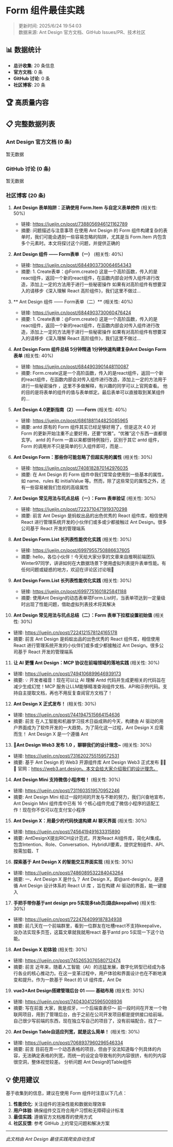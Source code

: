 # Form 组件最佳实践

> 更新时间: 2025/6/24 19:54:03  
> 数据来源: Ant Design 官方文档、GitHub Issues/PR、技术社区

## 📊 数据统计

- **总计收集**: 20 条信息
- **官方文档**: 0 条
- **GitHub 讨论**: 0 条
- **社区博客**: 20 条

## 🏆 高质量内容



## 📋 完整数据列表

### Ant Design 官方文档 (0 条)

暂无数据

### GitHub 讨论 (0 条)

暂无数据

### 社区博客 (20 条)

1. **Ant Design 表单陷阱：正确使用 Form.Item 与自定义表单控件** (相关性: 50%)
   - 链接: https://juejin.cn/post/7388056946121162789
   - 摘要: 问题描述与注意事项 在使用 Ant Design 的 Form 组件构建复杂的表单时，我们可能会遇到一些容易忽略的陷阱，尤其是当 Form.Item 内包含多个元素时。本文将探讨这个问题，并提供正确的

2. **Ant Design 组件 —— Form表单（一）** (相关性: 40%)
   - 链接: https://juejin.cn/post/6844903730064654343
   - 摘要: 1. Create表单：@Form.create() 这是一个高阶函数，传入的是react组件，返回一个新的react组件，在函数内部会对传入组件进行改造，添加上一定的方法用于进行一些秘密操作 如果有对高阶组件有想要深入的请移步《深入理解 React 高阶组件》，我们这里不做过…

3. ** Ant Design 组件 —— Form表单（二）** (相关性: 40%)
   - 链接: https://juejin.cn/post/6844903730060476424
   - 摘要: 1. Create表单：@Form.create() 这是一个高阶函数，传入的是react组件，返回一个新的react组件，在函数内部会对传入组件进行改造，添加上一定的方法用于进行一些秘密操作 如果有对高阶组件有想要深入的请移步《深入理解 React 高阶组件》，我们这里不做过…

4. **Ant Design Form 组件总结 5分钟精通 1分钟快速构建复杂Ant Design Form表单** (相关性: 40%)
   - 链接: https://juejin.cn/post/6844903901448110087
   - 摘要: Form.create这是一个高阶函数，传入的是react组件，返回一个新的react组件，在函数内部会对传入组件进行改造，添加上一定的方法用于进行一些秘密操作 ，这里不多做解释，有兴趣的同学可以上官网查看。 他的目的是将表单的组件的值与表单绑定。最后表单可以直接取到某某组件的…

5. **Ant Design 4.0更新指南（2）——Form** (相关性: 40%)
   - 链接: https://juejin.cn/post/6861881144825085965
   - 摘要: antd 原有的 Form 组件其实已经足够好用了，但是这次 4.0 对 Form 的更新开始注重不止要好用，还要“优雅”。“优雅”这个东西一直都很玄学。 antd 的 Form 一直以来都很特例独行，区别于其它 antd 组件，Form 的调用并不只是简单的引入组件即可，而是…

6. **Ant Design Form：那些你可能忽略了但超实用的属性** (相关性: 30%)
   - 链接: https://juejin.cn/post/7408182870142976035
   - 摘要: 在 Ant Design 的 Form 组件中我们常常会使用到一些基本的属性，如 name、rules 和 initialValue 等。然而，除了这些常见的属性之外，还有一些容易被我们忽视的高级属性

7. **Ant Design 常见用法与坑点总结（一）：Form 表单验证** (相关性: 30%)
   - 链接: https://juejin.cn/post/7223710471919370298
   - 摘要: 前言 Ant Design 是蚂蚁出品的出色优秀的 React 组件库，相信使用 React 进行管理系统开发的小伙伴们或多或少都接触过 Ant Design。很多公司基于 React 开发的管理端系

8. **Ant Design Form.List 长列表性能优化实践** (相关性: 30%)
   - 链接: https://juejin.cn/post/6997955750886637605
   - 摘要: hello，各位小伙伴！今天给大家分享的文章来自推啊前端团队Winter97同学，讲讲如何在大数据场景下使用虚拟列表提升表单性能。有任何问题或疑惑的地方，欢迎在评论区讨论哦👏

9. **Ant Design Form.List 长列表性能优化实践** (相关性: 30%)
   - 链接: https://juejin.cn/post/6997751601825841188
   - 摘要: 使用Ant Design的动态表单项Form.List时，当表单项达到一定量级时出现了性能问题，借助虚拟列表技术将其解决

10. **Ant Design 常见用法与坑点总结（二）：Form 表单下拉框设置初始值** (相关性: 30%)
   - 链接: https://juejin.cn/post/7224121578124165178
   - 摘要: 前言 Ant Design 是蚂蚁出品的出色优秀的 React 组件库，相信使用 React 进行管理系统开发的小伙伴们或多或少都接触过 Ant Design。很多公司基于 React 开发的管理端系

11. **让 AI 更懂 Ant Design：MCP 协议在前端领域的落地实践** (相关性: 30%)
   - 链接: https://juejin.cn/post/7494106899646939173
   - 摘要: 💡 开发者福音！现在可以让 AI 理解 Antd 代码并生成更相关的代码旨在减少生成幻觉！MCP 服务让LLM能够精准查询组件文档、API和示例代码。支持自主提取文档，再也不用反复查阅官方文档了！

12. **Ant Design X 正式发布！** (相关性: 30%)
   - 链接: https://juejin.cn/post/7441947515664154636
   - 摘要: 前言 在人工智能和机器学习技术日益成熟的今天，构建由 AI 驱动的用户界面成为了软件开发的一大趋势。为了简化这一过程，Ant Design X 应需而生！ Ant Design X 是一个遵循 Ant

13. **🎉Ant Design Web3 发布 1.0 ，聊聊我们的设计理念~** (相关性: 30%)
   - 链接: https://juejin.cn/post/7316202755159572531
   - 摘要: 基于 Ant Design 的 Web3 开源组件库 Ant Design Web3 正式发布 🎉🎉🎉 官网：https://web3.ant.design。本文会给大家介绍我们的设计理念。

14. **Ant Design Mini 支持微信小程序啦！** (相关性: 30%)
   - 链接: https://juejin.cn/post/7311603519570952246
   - 摘要: Ant Design Mini 经过一段时间的开发与不断的努力，我们兴奋地宣布，Ant Desigin Mini 组件库中已有 16 个核心组件完成了微信小程序的适配工作！现在你不仅可以在支付宝小程序

15. **Ant Design X：用最少的代码快速构建 AI 聊天界面** (相关性: 30%)
   - 链接: https://juejin.cn/post/7456419491633315890
   - 摘要: AntDesignX提出RICH设计范式，开发React AI组件库，简化AI集成。包含Intention、Role、Conversation、HybridUI要素，提供定制组件、API、按需加载、T

16. **探索基于 Ant Design X 的智能交互界面实现** (相关性: 30%)
   - 链接: https://juejin.cn/post/7486089532284043264
   - 摘要: 一、Ant Design X 是什么？ Ant Design X，即@ant-design/x，是遵循 Ant Design 设计体系的 React UI 库 ，旨在构建 AI 驱动的界面，能一键接入

17. **手把手带你基于ant design pro 5实现多tab页(路由keepalive)** (相关性: 30%)
   - 链接: https://juejin.cn/post/7224764099187834938
   - 摘要: 前几天在一个前端群里，看到一位群友在吐槽react不支持keepalive，没办法实现多页签，这篇文章就我就用react 基于antd pro 5实现一下这个功能。

18. **Ant Design X 初体验** (相关性: 30%)
   - 链接: https://juejin.cn/post/7452653076580712474
   - 摘要: 前言 近年来，随着人工智能（AI）的迅猛发展，数字化转型已经成为各行各业的核心推动力。在这一变革过程中，用户体验和界面设计也在不断地演变和提升。作为一款基于 React 的 UI 组件库，Ant De

19. **vue3+Ant Design搭建管理后台 01 —— 基础布局** (相关性: 30%)
   - 链接: https://juejin.cn/post/7404304125965008936
   - 摘要: 写在前面 大家，我是叔牙，一个后端查表仔～ 前一段时间在开发一个物联网项目，用到了管理后台，由于之前在公司开发项目都是提供接口给前端，自己很少写前端的东西，现在独立写自己的项目了，没有前端配合，找了一

20. **Ant Design Table自适应列宽，就是这么简单！** (相关性: 30%)
   - 链接: https://juejin.cn/post/7068937960296546334
   - 摘要: 前言 目前在弄一个动态表格的项目，但由于没法知道每个列具体的内容，无法确定表格的列宽，而统一的设定会导致有的列内容很挤，有的列内容很空洞，整体视觉较差。 分析问题 Ant Design的Table组件

## 💡 使用建议

基于收集到的信息，建议在使用 Form 组件时注意以下几点：

1. **性能优化**: 关注组件的渲染性能和数据处理效率
2. **用户体验**: 确保组件交互符合用户习惯和无障碍设计标准  
3. **最佳实践**: 遵循官方文档推荐的使用方式
4. **社区反馈**: 参考 GitHub 上的常见问题和解决方案

---

*此文档由 Ant Design 最佳实践爬虫自动生成*
